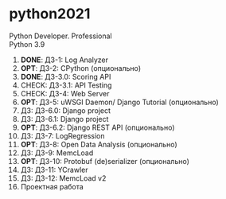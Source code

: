 # python2021
Python Developer. Professional  
Python 3.9  

1. **DONE**: ДЗ-1: Log Analyzer
2. **OPT**: ДЗ-2: CPython (опционально)
3. **DONE**: ДЗ-3.0: Scoring API
4. CHECK: ДЗ-3.1: API Testing
5. CHECK: ДЗ-4: Web Server
6. **OPT**: ДЗ-5: uWSGI Daemon/ Django Tutorial (опционально)
7. ДЗ: ДЗ-6.0: Django project
8. ДЗ: ДЗ-6.1: Django project
9. **OPT**: ДЗ-6.2: Django REST API (опционально)
10. ДЗ: ДЗ-7: LogRegression
11. **OPT**: ДЗ-8: Open Data Analysis (опционально)
12. ДЗ: ДЗ-9: MemcLoad
13. **OPT**: ДЗ-10: Protobuf (de)serializer (опционально)
14. ДЗ: ДЗ-11: YCrawler
15. ДЗ: ДЗ-12: MemcLoad v2
16. Проектная работа